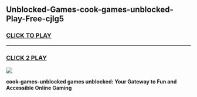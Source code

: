 
## Unblocked-Games-cook-games-unblocked-Play-Free-cjlg5
<h3>
<a href="https://premium76.site?title=cook-games-unblocked&ref=18A1">CLICK TO PLAY</a></h3>
<hr>

<h3>
<a href="https://premium76.site?title=cook-games-unblocked&ref=18A1">CLICK 2 PLAY</a>
  
</h3>

<a href="https://premium76.site?title=cook-games-unblocked&ref=18A1"><img src="https://clearcache.store/games.png"></a>


**cook-games-unblocked games unblocked: Your Gateway to Fun and Accessible Online Gaming**
